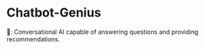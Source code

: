 # Chatbot-Genius
🤖: Conversational AI capable of answering questions and providing recommendations.
